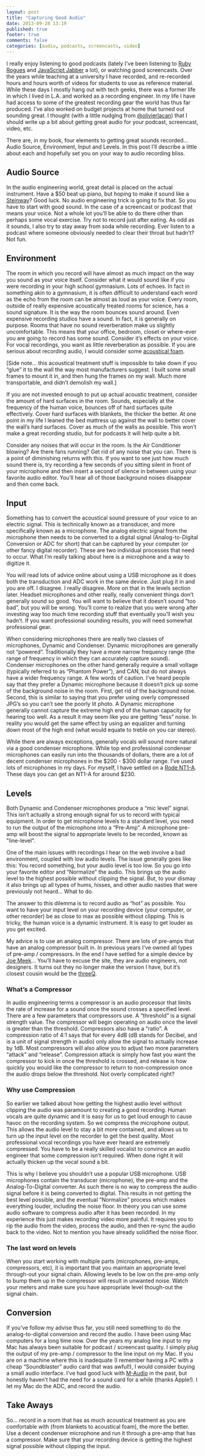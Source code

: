 ```yaml
---
layout: post
title: "Capturing Good Audio"
date: 2013-09-28 13:19
published: true
footer: true
comments: false
categories: [audio, podcasts, screencasts, video]
---
```


<p>I really enjoy listening to good podcasts (lately I've been listening to <a href="http://rubyrogues.com/">Ruby Rogues</a> and <a href="http://javascriptjabber.com/">JavaScript Jabber</a> a lot), or watching good screencasts. Over the years while teaching at a university I have recorded, and re-recorded hours and hours worth of videos for students to use as reference material. While these days I mostly hang out with tech geeks, there was a former life in which I lived in L.A. and worked as a recording engineer. In my life I have had access to some of the greatest recording gear the world has thus far produced. I&#8217;ve also worked on budget projects at home that turned out sounding great. I thought (with a little nudging from <a href="http://twitter.com/#!/olivierlacan/status/207303724710895616">@olivierlacan</a>) that I should write up a bit about getting great audio for your podcast, screencast, video, etc.</p>

<p>There are, in my book, four elements to getting great sounds recorded&#8230; Audio Source, Environment, Input and Levels. In this post I&#8217;ll describe a little about each and hopefully set you on your way to audio recording bliss.</p>

<h2 id="audiosource">Audio Source</h2>

<p>In the audio engineering world, great detail is placed on the actual instrument. Have a $50 beat up piano, but hoping to make it sound like a <a href="http://www.steinway.com/">Steinway</a>? Good luck. No audio engineering trick is going to fix that. So you have to start with good sound. In the case of a screencast or podcast that means your voice. Not a whole lot you&#8217;ll be able to do there other than perhaps some vocal exercise. Try not to record just after eating. As odd as it sounds, I also try to stay away from soda while recording. Ever listen to a podcast where someone obviously needed to clear their throat but hadn&#8217;t? Not fun.</p>

<h2 id="environment">Environment</h2>

<p>The room in which you record will have almost as much impact on the way you sound as your voice itself. Consider what it would sound like if you were recording in your high school gymnasium. Lots of echoes. In fact in something akin to a gymnasium, it is often difficult to understand each word as the echo from the room can be almost as loud as your voice. Every room, outside of really expensive acoustically treated rooms for science, has a sound signature. It is the way the room bounces sound around. Even expensive recording studios have a sound. In fact, it is generally on purpose. Rooms that have no sound reverberation make us slightly uncomfortable. This means that your office, bedroom, closet or where-ever you are going to record has some sound. Consider it&#8217;s effects on your voice. For vocal recordings, you want as little reverberation as possible. If you are serious about recording audio, I would consider some <a href="http://www.auralex.com/">acoustical foam</a>.</p>


<p>[Side note&#8230; this acoustical treatment stuff is impossible to take down if you &#8220;glue&#8221; it to the wall the way most manufacturers suggest. I built some small frames to mount it in, and then hung the frames on my wall. Much more transportable, and didn&#8217;t demolish my wall.]</p>

<p>If you are not invested enough to put up actual acoustic treatment, consider the amount of hard surfaces in the room. Sounds, especially at the frequency of the human voice, bounces off of hard surfaces quite effectively. Cover hard surfaces with blankets, the thicker the better. At one point in my life I leaned the bed mattress up against the wall to better cover the wall&#8217;s hard surfaces. Cover as much of the walls as possible. This won&#8217;t make a great recording studio, but for podcasts it will help quite a bit.</p>

<p>Consider any noises that will occur in the room. Is the Air Conditioner blowing? Are there fans running? Get rid of any noise that you can. There is a point of diminishing returns with this. If you want to see just how much sound there is, try recording a few seconds of you sitting silent in front of your microphone and then insert a second of silence in between using your favorite audio editor. You&#8217;ll hear all of those background noises disappear and then come back.</p>

<h2 id="input">Input</h2>

<p>Something has to convert the acoustical sound pressure of your voice to an electric signal. This is technically known as a transducer, and more specifically known as a microphone. The analog electric signal from the microphone then needs to be converted to a digital signal (Analog-to-Digital Conversion or ADC for short) that can be captured by your computer (or other fancy digital recorder). These are two individual processes that need to occur. What I&#8217;m really talking about here is a microphone and a way to digitize it.</p>

<p>You will read lots of advice online about using a USB microphone as it does both the transduction and ADC work in the same device. Just plug it in and you are off. I disagree. I really disagree. More on that in the levels section later. Headset microphones and other really, really convenient things don&#8217;t generally sound so good. You will want to believe that it doesn&#8217;t sound &#8220;too bad&#8221;, but you will be wrong. You&#8217;ll come to realize that you were wrong after investing way too much time recording stuff that eventually you&#8217;ll wish you hadn&#8217;t. If you want professional sounding results, you will need somewhat professional gear.</p>

<p>When considering microphones there are really two classes of microphones, Dynamic and Condenser. Dynamic microphones are generally not &#8220;powered&#8221;. Traditionally they have a more narrow frequency range (the range of frequency in which they can accurately capture sound). Condenser microphones on the other hand generally require a small voltage (typically referred to as &#8220;Phantom Power&#8221;), and CAN, but do not always have a wider frequency range. A few words of caution. I&#8217;ve heard people say that they prefer a Dynamic microphone because it doesn&#8217;t pick up some of the background noise in the room. First, get rid of the background noise. Second, this is similar to saying that you prefer using overly compressed JPG&#8217;s so you can&#8217;t see the poorly lit photo. A Dynamic microphone generally cannot capture the extreme high end of the human capacity for hearing too well. As a result it may seem like you are getting &#8220;less&#8221; noise. In reality you would get the same effect by using an equalizer and turning down most of the high end (what would equate to treble on you car stereo).</p>

<p>While there are always exceptions, generally vocals will sound more natural via a good condenser microphone. While top end professional condenser microphones can easily run into the thousands of dollars, there are a lot of decent condenser microphones in the $200 - $300 dollar range. I&#8217;ve used lots of microphones in my days. For myself, I have settled on a <a href="http://www.rodemic.com/mics/nt1-a">Rode NT1-A</a>. These days you can get an NT1-A for around $230.</p>

<h2 id="levels">Levels</h2>

<p>Both Dynamic and Condenser microphones produce a &#8220;mic level&#8221; signal. This isn&#8217;t actually a strong enough signal for us to record with typical equipment. In order to get microphone levels to a standard level, you need to run the output of the microphone into a &#8220;Pre-Amp&#8221;. A microphone pre-amp will boost the signal to appropriate levels to be recorded, known as "line-level".</p>

<p>One of the main issues with recordings I hear on the web involve a bad environment, coupled with low audio levels. The issue generally goes like this: You record something, but your audio level is too low. So you go into your favorite editor and &#8220;Normalize&#8221; the audio. This brings up the audio level to the highest possible without clipping the signal. But, to your dismay it also brings up all types of hums, hisses, and other audio nasties that were previously not heard&#8230; What to do.</p>

<p>The answer to this dilemma is to record audio as &#8220;hot&#8221; as possible. You want to have your input level on your recording device (your computer, or other recorder) be as close to max as possible without clipping. This is tricky, the human voice is a dynamic instrument. It is easy to get louder as you get excited.</p>

<p>My advice is to use an analog compressor. There are lots of pre-amps that have an analog compressor built in. In previous years I&#8217;ve owned all types of pre-amp / compressors. In the end I have settled for a simple device by <a href="http://www.joemeek.com/index.html">Joe Meek</a>&#8230; You&#8217;ll have to excuse the site, they are audio engineers, not designers. It turns out they no longer make the version I have, but it&#8217;s closest cousin would be the <a href="http://www.joemeek.com/threeq.html">threeQ</a>.</p>

<h3 id="whatsacompressor">What&#8217;s a Compressor</h3>

<p>In audio engineering terms a compressor is an audio processor that limits the rate of increase for a sound once the sound crosses a specified level. There are a few parameters that compressors use. A &#8220;threshold&#8221; is a signal strength value. The compressor will begin operating on audio once the level is greater than the threshold. Compressors also have a &#8220;ratio&#8221;. A compression ratio of 4:1 says that for every 4dB (dB stands for Decibel, and is a unit of signal strength in audio) only allow the signal to actually increase by 1dB. Most compressors will also allow you to adjust two more parameters &#8220;attack&#8221; and &#8220;release&#8221;. Compression attack is simply how fast you want the compressor to kick in once the threshold is crossed, and release is how quickly you would like the compressor to return to non-compression once the audio drops below the threshold. Not overly complicated right? </p>

<h3 id="whyusecompression">Why use Compression</h3>

<p>So earlier we talked about how getting the highest audio level without clipping the audio was paramount to creating a good recording. Human vocals are quite dynamic and it is easy for us to get loud enough to cause havoc on the recording system. So we compress the microphone output. This allows the audio level to stay a bit more contained, and allows us to turn up the input level on the recorder to get the best quality. Most professional vocal recordings you have ever heard are extremely compressed. You have to be a really skilled vocalist to convince an audio engineer that some compression isn&#8217;t required. When done right it will actually thicken up the vocal sound a bit.</p>

<p>This is why I believe you shouldn&#8217;t use a popular USB microphone. USB microphones contain the transducer (microphone), the pre-amp and the Analog-To-Digital converter. As such there is no way to compress the audio signal before it is being converted to digital. This results in not getting the best level possible, and the eventual &#8220;Normalize&#8221; process which makes everything louder, including the noise floor. In theory you can use some audio software to compress audio after it has been recorded. In my experience this just makes recording video more painful. It requires you to rip the audio from the video, process the audio, and then re-sync the audio back to the video. Not to mention you have already solidified the noise floor.</p>

<h3 id="thelastwordonlevels">The last word on levels</h3>

<p>When you start working with multiple parts (microphones, pre-amps, compressors, etc), it is important that you maintain an appropriate level through-out your signal chain. Allowing levels to be low on the pre-amp only to bump them up in the compressor will result in unwanted noise. Watch your meters and make sure you have appropriate level though-out the signal chain.</p>

<h2 id="conversion">Conversion</h2>

<p>If you&#8217;ve follow my advise thus far, you still need something to do the analog-to-digital conversion and record the audio. I have been using Mac computers for a long time now. Over the years my analog line input to my Mac has always been suitable for podcast / screencast quality. I simply plug the output of my pre-amp / compressor to the line input on my Mac. If you are on a machine where this is inadequate (I remember having a PC with a cheap &#8220;Soundblaster&#8221; audio card that was awful!), I would consider buying a small audio interface. I&#8217;ve had good luck with <a href="http://www.m-audio.com/">M-Audio</a> in the past, but honestly haven&#8217;t had the need for a sound card for a while (thanks Apple!). I let my Mac do the ADC, and record the audio.</p>

<h2 id="takeaways">Take Aways</h2>

<p>So&#8230; record in a room that has as much acoustical treatment as you are comfortable with (from blankets to acoustical foam), the more the better. Use a decent condenser microphone and run it through a pre-amp that has a compressor. Make sure that your recording device is getting the highest signal possible without clipping the input.</p>
